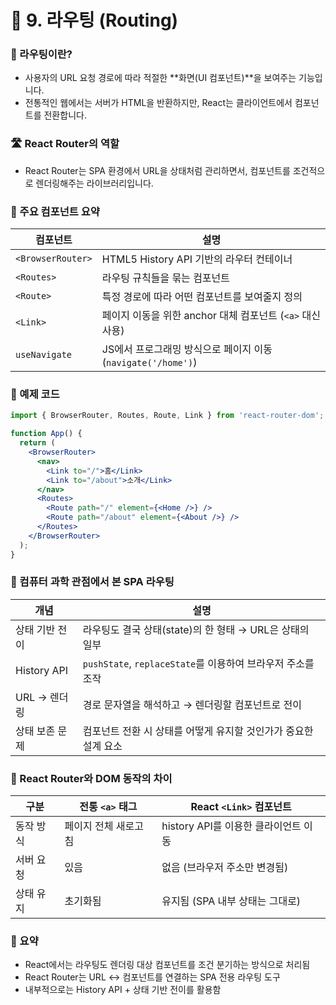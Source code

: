# 📘 9. 라우팅 (Routing)


### 🚦 라우팅이란?
- 사용자의 URL 요청 경로에 따라 적절한 **화면(UI 컴포넌트)**을 보여주는 기능입니다.
- 전통적인 웹에서는 서버가 HTML을 반환하지만, React는 클라이언트에서 컴포넌트를 전환합니다.


### 🛣️ React Router의 역할
- React Router는 SPA 환경에서 URL을 상태처럼 관리하면서, 컴포넌트를 조건적으로 렌더링해주는 라이브러리입니다.


### 🧩 주요 컴포넌트 요약
| 컴포넌트           | 설명                                                            |
|--------------------|-----------------------------------------------------------------|
| `<BrowserRouter>`  | HTML5 History API 기반의 라우터 컨테이너                        |
| `<Routes>`         | 라우팅 규칙들을 묶는 컴포넌트                                   |
| `<Route>`          | 특정 경로에 따라 어떤 컴포넌트를 보여줄지 정의                  |
| `<Link>`           | 페이지 이동을 위한 anchor 대체 컴포넌트 (`<a>` 대신 사용)       |
| `useNavigate`      | JS에서 프로그래밍 방식으로 페이지 이동 (`navigate('/home')`)    |


### 🧪 예제 코드
```jsx
import { BrowserRouter, Routes, Route, Link } from 'react-router-dom';

function App() {
  return (
    <BrowserRouter>
      <nav>
        <Link to="/">홈</Link>
        <Link to="/about">소개</Link>
      </nav>
      <Routes>
        <Route path="/" element={<Home />} />
        <Route path="/about" element={<About />} />
      </Routes>
    </BrowserRouter>
  );
}
```

### 🧠 컴퓨터 과학 관점에서 본 SPA 라우팅
| 개념             | 설명                                                              |
|------------------|-------------------------------------------------------------------|
| 상태 기반 전이   | 라우팅도 결국 상태(state)의 한 형태 → URL은 상태의 일부           |
| History API      | `pushState`, `replaceState`를 이용하여 브라우저 주소를 조작       |
| URL → 렌더링     | 경로 문자열을 해석하고 → 렌더링할 컴포넌트로 전이                 |
| 상태 보존 문제   | 컴포넌트 전환 시 상태를 어떻게 유지할 것인가가 중요한 설계 요소   |


### 🔁 React Router와 DOM 동작의 차이
| 구분        | 전통 `<a>` 태그           | React `<Link>` 컴포넌트                 |
|-------------|---------------------------|-----------------------------------------|
| 동작 방식   | 페이지 전체 새로고침      | history API를 이용한 클라이언트 이동    |
| 서버 요청   | 있음                      | 없음 (브라우저 주소만 변경됨)           |
| 상태 유지   | 초기화됨                  | 유지됨 (SPA 내부 상태는 그대로)         |


### 💬 요약
- React에서는 라우팅도 렌더링 대상 컴포넌트를 조건 분기하는 방식으로 처리됨
- React Router는 URL ↔ 컴포넌트를 연결하는 SPA 전용 라우팅 도구
- 내부적으로는 History API + 상태 기반 전이를 활용함
